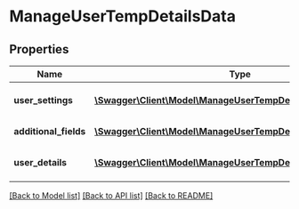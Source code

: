 # ManageUserTempDetailsData

## Properties
Name | Type | Description | Notes
------------ | ------------- | ------------- | -------------
**user_settings** | [**\Swagger\Client\Model\ManageUserTempDetailsUserSettings[]**](ManageUserTempDetailsUserSettings.md) | Array of user settings | 
**additional_fields** | [**\Swagger\Client\Model\ManageUserTempDetailsAdditionalFields[]**](ManageUserTempDetailsAdditionalFields.md) | Array of user fields | 
**user_details** | [**\Swagger\Client\Model\ManageUserTempDetailsUserDetails[]**](ManageUserTempDetailsUserDetails.md) | Array of user info objects | 

[[Back to Model list]](../README.md#documentation-for-models) [[Back to API list]](../README.md#documentation-for-api-endpoints) [[Back to README]](../README.md)


